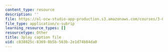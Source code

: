 ```yaml
---
content_type: resource
description: ''
file: https://ol-ocw-studio-app-production.s3.amazonaws.com/courses/3-091sc-introduction-to-solid-state-chemistry-fall-2010/c038825c83690b5b563b2e1d74b84da0_AFS4JbQGB0c.srt
file_type: application/x-subrip
learning_resource_types: []
resourcetype: Other
title: 3play caption file
uid: c038825c-8369-0b5b-563b-2e1d74b84da0
---
```

